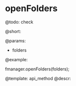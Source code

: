 openFolders
=============


@todo:
	check 

@short:
	

@params:
- folders




@example:

fmanager.openFolders(folders);

@template:	api_method
@descr:

